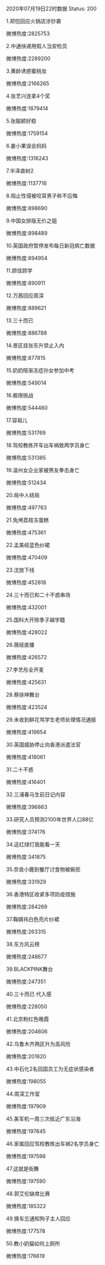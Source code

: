 2020年07月19日22时数据
Status: 200

1.郑恺回应火锅店涉抄袭

微博热度:2825753

2.中通快递用假人当安检员

微博热度:2289200

3.黄龄诱惑蜜桃妆

微博热度:2166265

4.张艺兴连拿4个奖

微博热度:1879414

5.张靓颖好稳

微博热度:1759154

6.姜小果误会妈妈

微博热度:1316243

7.半泽直树2

微博热度:1137716

8.阻止性侵被咬耳男子称不后悔

微博热度:898690

9.中国女排版无价之姐

微博热度:898489

10.英国政府暂停发布每日新冠病亡数据

微博热度:894954

11.顾佳顾学

微博热度:890911

12.万茜回应周深

微博热度:889621

13.三十而已

微博热度:886788

14.景区挂张东升禁止入内

微博热度:877815

15.奶奶陪渐冻症孙女参加中考

微博热度:549014

16.极限挑战

微博热度:544460

17.容祖儿

微博热度:531769

18.驾校教练开车出车祸致两学员身亡

微博热度:531385

19.温州女企业家被男友拳击身亡

微博热度:512434

20.局中人结局

微博热度:497763

21.免烤荔枝冻蛋糕

微博热度:475361

22.孟美岐蓝色纱裙

微博热度:470409

23.沈放下线

微博热度:452818

24.三十而已和二十不惑串场

微博热度:432001

25.国科大开除季子越学籍

微博热度:428022

26.薇娅直播

微博热度:426572

27.李艺彤全开麦

微博热度:425631

28.蔡徐坤舞台

微博热度:423524

29.未收到鲜花骂学生老师处理情况通报

微博热度:419654

30.英国威胁停止向香港派遣法官

微博热度:418061

31.二十不惑

微博热度:416401

32.三浦春马生前日记内容

微博热度:396863

33.研究人员预测2100年世界人口88亿

微博热度:374176

34.这红绿灯我能看一天

微博热度:341875

35.奈良小鹿到餐厅讨食物被婉拒

微博热度:331929

36.香港特区收紧多项防疫措施

微博热度:284269

37.鞠婧祎白色亮片纱裙

微博热度:263315

38.东方风云榜

微博热度:248677

39.BLACKPINK舞台

微博热度:247351

40.三十而已 代入感

微博热度:228050

41.北京粉红色晚霞

微博热度:204606

42.乌鲁木齐两区升为高风险

微博热度:201820

43.中石化2名回国员工为无症状感染者

微博热度:198055

44.周深工作室

微博热度:197909

45.美军机一周三次抵近广东沿海

微博热度:197845

46.家属回应驾校教练出车祸2名学员身亡

微博热度:197598

47.这就是街舞

微博热度:197590

48.郭艾伦缺席比赛

微博热度:185322

49.换车忘通知狗子主人回应

微博热度:177578

50.教小奶猫如何上厕所

微博热度:176619

